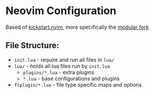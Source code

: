 # Neovim Configuration

Based of [kickstart.nvim](https://github.com/nvim-lua/kickstart.nvim), more specifically the [modular fork](https://github.com/dam9000/kickstart-modular.nvim)

## File Structure:

- `init.lua` - require and run all files in `lua/`
- `lua/` - holds all lua files run by `init.lua`
    - `plugins/*.lua` - extra plugins
    - `*.lua` - base configurations and plugins
- `ftplugin/*.lua` - file type specific maps and options
